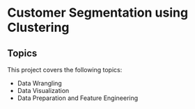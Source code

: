 # Customer Segmentation using Clustering

## Topics 
This project covers the following topics:
- Data Wrangling
- Data Visualization
- Data Preparation and Feature Engineering